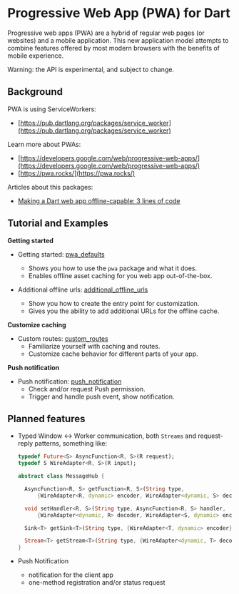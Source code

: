 # Progressive Web App (PWA) for Dart

Progressive web apps (PWA) are a hybrid of regular web pages
(or websites) and a mobile application. This new application
model attempts to combine features offered by most modern
browsers with the benefits of mobile experience.

Warning: the API is experimental, and subject to change.

## Background

PWA is using ServiceWorkers:

- [https://pub.dartlang.org/packages/service_worker](https://pub.dartlang.org/packages/service_worker)

Learn more about PWAs:

- [https://developers.google.com/web/progressive-web-apps/](https://developers.google.com/web/progressive-web-apps/)
- [https://pwa.rocks/](https://pwa.rocks/)

Articles about this packages:
- [Making a Dart web app offline-capable: 3 lines of code](https://medium.com/dartlang/making-a-dart-web-app-offline-capable-3-lines-of-code-e980010a7815)

## Tutorial and Examples

**Getting started**

- Getting started: [pwa_defaults](https://github.com/isoos/pwa/tree/master/examples/pwa_defaults)
  - Shows you how to use the `pwa` package and what it does.
  - Enables offline asset caching for you web app out-of-the-box. 

- Additional offline urls: [additional_offline_urls](https://github.com/isoos/pwa/tree/master/examples/additional_offline_urls)
  - Show you how to create the entry point for customization.
  - Gives you the ability to add additional URLs for the offline cache.

**Customize caching**

- Custom routes: [custom_routes](https://github.com/isoos/pwa/tree/master/examples/custom_routes)
  - Familiarize yourself with caching and routes.
  - Customize cache behavior for different parts of your app.

**Push notification**

- Push notification: [push_notification](https://github.com/isoos/pwa/tree/master/examples/push_notification)
  - Check and/or request Push permission.
  - Trigger and handle push event, show notification.

## Planned features

- Typed Window <-> Worker communication, both `Streams`
  and request-reply patterns, something like:
  
  ````dart
  typedef Future<S> AsyncFunction<R, S>(R request);
  typedef S WireAdapter<R, S>(R input);
  
  abstract class MessageHub {
  
    AsyncFunction<R, S> getFunction<R, S>(String type,
        {WireAdapter<R, dynamic> encoder, WireAdapter<dynamic, S> decoder});
  
    void setHandler<R, S>(String type, AsyncFunction<R, S> handler,
        {WireAdapter<dynamic, R> decoder, WireAdapter<S, dynamic> encoder});
  
    Sink<T> getSink<T>(String type, {WireAdapter<T, dynamic> encoder});
  
    Stream<T> getStream<T>(String type, {WireAdapter<dynamic, T> decoder});
  }
  ````

- Push Notification
  
  - notification for the client app
  - one-method registration and/or status request
